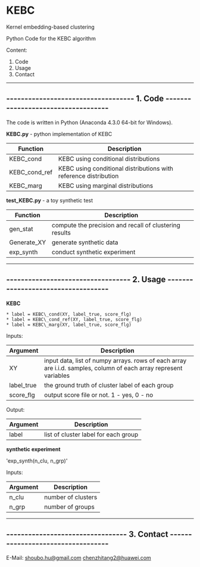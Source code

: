 # KEBC
Kernel embedding-based clustering

Python Code for the KEBC algorithm

Content:

1. Code
2. Usage
3. Contact


-------------------------------------------------------------------------------
----------------------------------- 1. Code -----------------------------------
-------------------------------------------------------------------------------

The code is written in Python (Anaconda 4.3.0 64-bit for Windows).

**KEBC.py**  - python implementation of KEBC

| Function  | Description  |
|---|---|
|KEBC_cond | KEBC using conditional distributions|
|KEBC_cond_ref |  KEBC using conditional distributions with reference distribution|
|KEBC_marg | KEBC using marginal distributions|

**test_KEBC.py**  - a toy synthetic test

| Function  | Description  |
|---|---|
|gen_stat | compute the precision and recall of clustering results|
|Generate_XY  |  generate synthetic data|
|exp_synth | conduct synthetic experiment|

-------------------------------------------------------------------------------
---------------------------------- 2. Usage -----------------------------------
-------------------------------------------------------------------------------

**KEBC**

~~~~
* label = KEBC\_cond(XY, label_true, score_flg)
* label = KEBC\_cond_ref(XY, label_true, score_flg)
* label = KEBC\_marg(XY, label_true, score_flg)
~~~~

Inputs:

| Argument  | Description  |
|---|---|
|XY | input data, list of numpy arrays. rows of each array are i.i.d. samples, column of each array represent variables|
|label_true |  the ground truth of cluster label of each group|
|score_flg | output score file or not. 1 - yes, 0 - no|

Output:

| Argument  | Description  |
|---|---|
|label   |    list of cluster label for each group|


**synthetic experiment**

'exp_synth(n_clu, n_grp)'

Inputs:

| Argument  | Description  |
|---|---|
|n_clu |    number of clusters|
|n_grp |    number of groups|


-------------------------------------------------------------------------------
--------------------------------- 3. Contact ----------------------------------
-------------------------------------------------------------------------------

E-Mail: 
shoubo.hu@gmail.com
chenzhitang2@huawei.com
